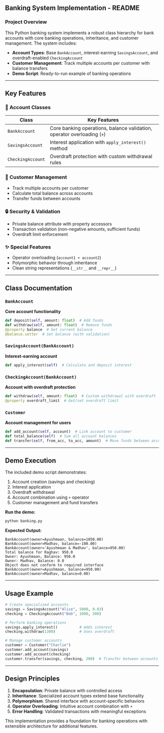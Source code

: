 ## Banking System Implementation - README

### Project Overview
This Python banking system implements a robust class hierarchy for bank accounts with core banking operations, inheritance, and customer management. The system includes:
- **Account Types**: Base `BankAccount`, interest-earning `SavingsAccount`, and overdraft-enabled `CheckingAccount`
- **Customer Management**: Track multiple accounts per customer with balance transfers
- **Demo Script**: Ready-to-run example of banking operations

---

## Key Features

### 🏦 Account Classes
| Class | Key Features |
|-------|-------------|
| `BankAccount` | Core banking operations, balance validation, operator overloading (`+`) |
| `SavingsAccount` | Interest application with `apply_interest()` method |
| `CheckingAccount` | Overdraft protection with custom withdrawal rules |

### 👤 Customer Management
- Track multiple accounts per customer
- Calculate total balance across accounts
- Transfer funds between accounts

### 🔒 Security & Validation
- Private balance attribute with property accessors
- Transaction validation (non-negative amounts, sufficient funds)
- Overdraft limit enforcement

### ✨ Special Features
- Operator overloading (`account1 + account2`)
- Polymorphic behavior through inheritance
- Clean string representations (`__str__` and `__repr__`)

---

## Class Documentation

### `BankAccount`
**Core account functionality**
```python
def deposit(self, amount: float)  # Add funds
def withdraw(self, amount: float)  # Remove funds
@property balance  # Get current balance
@balance.setter  # Set balance (with validation)
```

### `SavingsAccount(BankAccount)`
**Interest-earning account**
```python
def apply_interest(self)  # Calculate and deposit interest
```

### `CheckingAccount(BankAccount)`
**Account with overdraft protection**
```python
def withdraw(self, amount: float)  # Custom withdrawal with overdraft
@property overdraft_limit  # Get/set overdraft limit
```

### `Customer`
**Account management for users**
```python
def add_account(self, account)  # Link account to customer
def total_balance(self)  # Sum all account balances
def transfer(self, from_acc, to_acc, amount)  # Move funds between accounts
```

---

## Demo Execution
The included demo script demonstrates:
1. Account creation (savings and checking)
2. Interest application
3. Overdraft withdrawal
4. Account combination using `+` operator
5. Customer management and fund transfers

**Run the demo:**
```bash
python banking.py
```

**Expected Output:**
```
BankAccount(owner=Ayushmaan, balance=1050.00)
BankAccount(owner=Madhav, balance=-100.00)
BankAccount(owner='Ayushmaan & Madhav', balance=950.00)
Total balance for Raghav: 950.0
Owner: Ayushmaan, Balance: 950.0
Owner: Madhav, Balance: 0.0
Object does not conform to required interface
BankAccount(owner=Ayushmaan, balance=950.00)
BankAccount(owner=Madhav, balance=0.00)
```

---

## Usage Example
```python
# Create specialized accounts
savings = SavingsAccount("Alice", 5000, 0.03)
checking = CheckingAccount("Bob", 1000, 500)

# Perform banking operations
savings.apply_interest()          # Adds interest
checking.withdraw(1300)           # Uses overdraft

# Manage customer accounts
customer = Customer("Charlie")
customer.add_account(savings)
customer.add_account(checking)
customer.transfer(savings, checking, 200)  # Transfer between accounts
```

---

## Design Principles
1. **Encapsulation**: Private balance with controlled access
2. **Inheritance**: Specialized account types extend base functionality
3. **Polymorphism**: Shared interface with account-specific behaviors
4. **Operator Overloading**: Intuitive account combination with `+`
5. **Error Handling**: Validated transactions with meaningful exceptions

This implementation provides a foundation for banking operations with extensible architecture for additional features.
